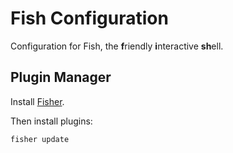 # Fish Configuration

Configuration for Fish, the **f**riendly **i**nteractive **sh**ell.

## Plugin Manager

Install [Fisher](https://github.com/jorgebucaran/fisher).

Then install plugins:

    fisher update

